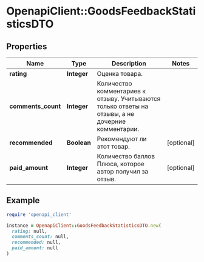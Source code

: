 # OpenapiClient::GoodsFeedbackStatisticsDTO

## Properties

| Name | Type | Description | Notes |
| ---- | ---- | ----------- | ----- |
| **rating** | **Integer** | Оценка товара. |  |
| **comments_count** | **Integer** | Количество комментариев к отзыву.  Учитываются только ответы на отзывы, а не дочерние комментарии.  |  |
| **recommended** | **Boolean** | Рекомендуют ли этот товар. | [optional] |
| **paid_amount** | **Integer** | Количество баллов Плюса, которое автор получил за отзыв. | [optional] |

## Example

```ruby
require 'openapi_client'

instance = OpenapiClient::GoodsFeedbackStatisticsDTO.new(
  rating: null,
  comments_count: null,
  recommended: null,
  paid_amount: null
)
```

